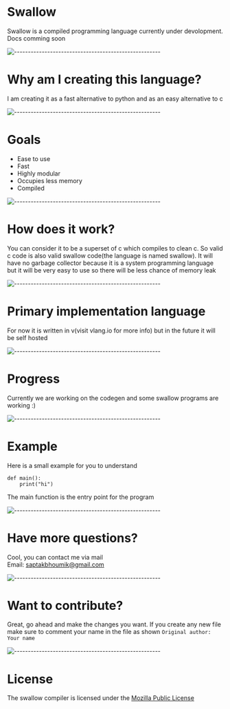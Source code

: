 # Swallow

Swallow is a compiled programming language currently under devolopment. Docs comming soon

![-----------------------------------------------------](https://raw.githubusercontent.com/andreasbm/readme/master/assets/lines/rainbow.png)

# Why am I creating this language?

I am creating it as a fast alternative to python and as an easy alternative to c  

![-----------------------------------------------------](https://raw.githubusercontent.com/andreasbm/readme/master/assets/lines/rainbow.png)

# Goals

- Ease to use
- Fast
- Highly modular
- Occupies less memory
- Compiled


![-----------------------------------------------------](https://raw.githubusercontent.com/andreasbm/readme/master/assets/lines/rainbow.png)

# How does it work?

You can consider it to be a superset of c which compiles to clean c. So valid c code is also valid swallow code(the language is named swallow). It will have no garbage collector because it is a system programming language but it will be very easy to use so there will be less chance of memory leak

![-----------------------------------------------------](https://raw.githubusercontent.com/andreasbm/readme/master/assets/lines/rainbow.png)

# Primary implementation language

For now it is written in v(visit vlang.io for more info) but in the future it will be self hosted

![-----------------------------------------------------](https://raw.githubusercontent.com/andreasbm/readme/master/assets/lines/rainbow.png)

# Progress

Currently we are working on the codegen and some swallow programs are working :) 

![-----------------------------------------------------](https://raw.githubusercontent.com/andreasbm/readme/master/assets/lines/rainbow.png)

# Example

Here is a small example for you to understand
```
def main():
    print("hi")
```
The main function is the entry point for the program

![-----------------------------------------------------](https://raw.githubusercontent.com/andreasbm/readme/master/assets/lines/rainbow.png)

# Have more questions?

Cool, you can contact me via mail
<br> Email: saptakbhoumik@gmail.com

![-----------------------------------------------------](https://raw.githubusercontent.com/andreasbm/readme/master/assets/lines/rainbow.png)

# Want to contribute?

Great, go ahead and make the changes you want. If you create any new file make sure to comment your name in the file as shown   `Original author: Your name`

![-----------------------------------------------------](https://raw.githubusercontent.com/andreasbm/readme/master/assets/lines/rainbow.png)

# License

The swallow compiler is licensed under the [Mozilla Public License](https://github.com/Swallow-lang/swallow/blob/main/LICENSE)
